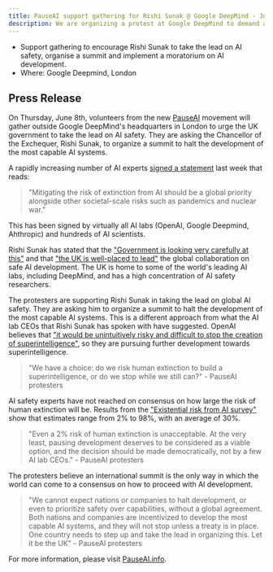 ```yaml
---
title: PauseAI support gathering for Rishi Sunak @ Google DeepMind - June 8th
description: We are organizing a protest at Google DeepMind to demand a summit to pause AI development.
---
```


- Support gathering to encourage Rishi Sunak to take the lead on AI safety, organise a summit and implement a moratorium on AI development.
- Where: Google Deepmind, London

## Press Release

On Thursday, June 8th, volunteers from the new [PauseAI](http://pauseai.info) movement will gather outside Google DeepMind's headquarters in London to urge the UK government to take the lead on AI safety.
They are asking the Chancellor of the Exchequer, Rishi Sunak, to organize a summit to halt the development of the most capable AI systems.

A rapidly increasing number of AI experts [signed a statement](https://www.safe.ai/statement-on-ai-risk) last week that reads:

> "Mitigating the risk of extinction from AI should be a global priority alongside other societal-scale risks such as pandemics and nuclear war."

This has been signed by virtually all AI labs (OpenAI, Google Deepmind, Ahthropic) and hundreds of AI scientists.

Rishi Sunak has stated that the ["Government is looking very carefully at this"](https://twitter.com/RishiSunak/status/1663838958558539776) and that ["the UK is well-placed to lead"](https://twitter.com/RishiSunak/status/1662369922234679297) the global collaboration on safe AI development.
The UK is home to some of the world's leading AI labs, including DeepMind, and has a high concentration of AI safety researchers.

The protesters are supporting Rishi Sunak in taking the lead on global AI safety.
They are asking him to organize a summit to halt the development of the most capable AI systems.
This is a different approach from what the AI lab CEOs that Rishi Sunak has spoken with have suggested.
OpenAI believes that ["it would be unintuitively risky and difficult to stop the creation of superintelligence"](https://openai.com/blog/governance-of-superintelligence), so they are pursuing further development towards superintelligence.

> "We have a choice: do we risk human extinction to build a superintelligence, or do we stop while we still can?" - PauseAI protesters

AI safety experts have not reached on consensus on how large the risk of human extinction will be.
Results from the ["Existential risk from AI survey"](https://forum.effectivealtruism.org/posts/8CM9vZ2nnQsWJNsHx/existential-risk-from-ai-survey-results) show that estimates range from 2% to 98%, with an average of 30%.

> "Even a 2% risk of human extinction is unacceptable. At the very least, pausing development deserves to be considered as a viable option, and the decision should be made democratically, not by a few AI lab CEOs." - PauseAI protesters

The protesters believe an international summit is the only way in which the world can come to a consensus on how to proceed with AI development.

> "We cannot expect nations or companies to halt development, or even to prioritize safety over capabilities, without a global agreement. Both nations and companies are incentivized to develop the most capable AI systems, and they will not stop unless a treaty is in place. One country needs to step up and take the lead in organizing this. Let it be the UK" - PauseAI protesters

For more information, please visit [PauseAI.info](http://pauseai.info).
